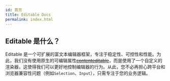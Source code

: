 ```yaml
---
id: 首页
title: Editable Docs
permalink: index.html
---
```


<HomepageHero />

## Editable 是什么？

Editable 是一个可扩展的富文本编辑器框架，专注于稳定性、可控性和性能。为此，我们没有使用原生的可编辑属性[~~contenteditable~~](https://developer.mozilla.org/en-US/docs/Web/HTML/Global_attributes/contenteditable)，而是使用了一个自定义的渲染器，这使得我们可以更好地控制编辑器的行为。从此，您不必再担心跨平台和浏览器兼容性问题（例如`Selection`、`Input`），只需专注于您的业务逻辑。

